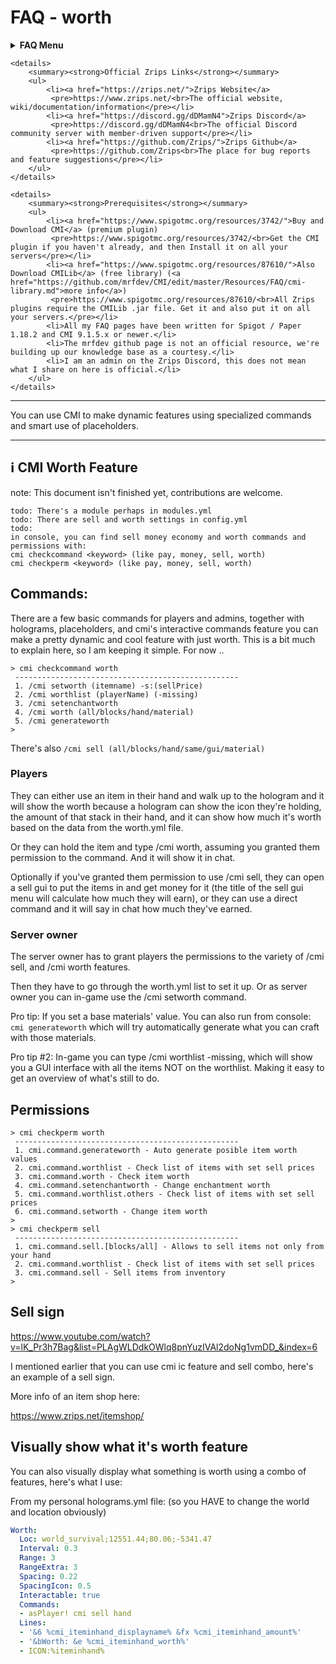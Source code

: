 # FAQ - worth

<topMenu>
    <details>
        <summary><strong>FAQ Menu</strong></summary>
        <p>
         • <a href="https://faq.cmi.support/bungee">Bungeecord-Info</a>, 
         • <a href="https://faq.cmi.support/chance">Chance-Example</a>, 
         • <a href="https://faq.cmi.support/chat">Chat-Manager</a>, 
         • <a href="https://faq.cmi.support/format">Chat-Format</a>, 
         • <a href="https://faq.cmi.support/chatfilter">Chat-Filter</a>, 
         • <a href="https://faq.cmi.support/chatrooms">Chat-Rooms</a>, 
         • <a href="https://faq.cmi.support/commands">Commands-Manager</a>, 
         • <a href="https://faq.cmi.support/joinleave">Custom-Join-Leave</a>, 
         • <a href="https://faq.cmi.support/economy">Economy-Manager</a>, 
         • <a href="https://faq.cmi.support/eventcommands">Event-Commands</a>, 
         • <a href="https://faq.cmi.support/ext-cmds">Extending-Commands</a>, 
         • <a href="https://faq.cmi.support/gettingstarted">Getting-Started</a>, 
         • <a href="https://faq.cmi.support/glow">Glow</a>, 
         • <a href="https://faq.cmi.support/help">Custom-Help</a>, 
         • <a href="https://faq.cmi.support/hexcolors">Hex-Colors</a>, 
         • <a href="https://faq.cmi.support/import">Importing-Data</a>, 
         • <a href="https://faq.cmi.support/library">CMILib</a>, 
         • <a href="https://faq.cmi.support/locale">Locale</a>, 
         • <a href="https://faq.cmi.support/prefix">LuckPerms-Prefix</a>, 
         • <a href="https://faq.cmi.support/migrate">Migrate-Database</a>, 
         • <a href="https://faq.cmi.support/mode-stuck">Mode-Stuck</a>, 
         • <a href="https://faq.cmi.support/moderation">User-Moderation</a>, 
         • <a href="https://faq.cmi.support/more-msg-cmds">More-Msg-Commands</a>, 
         • <a href="https://faq.cmi.support/motd">MOTD</a>, 
         • <a href="https://faq.cmi.support/params">Parameters</a>, 
         • <a href="https://faq.cmi.support/ranks">Ranks</a>, 
         • <a href="https://faq.cmi.support/rules">Custom-Rules</a>, 
         • <a href="https://faq.cmi.support/running">Running-CMI</a>, 
         • <a href="https://faq.cmi.support/safety">Safety-Tips</a>, 
         • <a href="https://faq.cmi.support/specialized">Specialized-Cmds</a>, 
         • <a href="https://faq.cmi.support/toggle">Toggle-Example</a>, 
         • <a href="https://faq.cmi.support/trash">Trash</a>, 
         • <a href="https://faq.cmi.support/votes">Vote-Manager</a>,
         • <a href="https://faq.cmi.support/worth">Worth</a>.
        </p>
    </details>

    <details>
        <summary><strong>Official Zrips Links</strong></summary>
        <ul>
            <li><a href="https://zrips.net/">Zrips Website</a>
             <pre>https://www.zrips.net/<br>The official website, wiki/documentation/information</pre></li>
            <li><a href="https://discord.gg/dDMamN4">Zrips Discord</a>
             <pre>https://discord.gg/dDMamN4<br>The official Discord community server with member-driven support</pre></li>
            <li><a href="https://github.com/Zrips/">Zrips Github</a>
             <pre>https://github.com/Zrips<br>The place for bug reports and feature suggestions</pre></li>
        </ul>
    </details>

    <details>
        <summary><strong>Prerequisites</strong></summary>
        <ul>
            <li><a href="https://www.spigotmc.org/resources/3742/">Buy and Download CMI</a> (premium plugin)
             <pre>https://www.spigotmc.org/resources/3742/<br>Get the CMI plugin if you haven't already, and then Install it on all your servers</pre></li>
            <li><a href="https://www.spigotmc.org/resources/87610/">Also Download CMILib</a> (free library) (<a href="https://github.com/mrfdev/CMI/edit/master/Resources/FAQ/cmi-library.md">more info</a>)
             <pre>https://www.spigotmc.org/resources/87610/<br>All Zrips plugins require the CMILib .jar file. Get it and also put it on all your servers.</pre></li>
            <li>All my FAQ pages have been written for Spigot / Paper 1.18.2 and CMI 9.1.5.x or newer.</li>
            <li>The mrfdev github page is not an official resource, we're building up our knowledge base as a courtesy.</li>
            <li>I am an admin on the Zrips Discord, this does not mean what I share on here is official.</li>
        </ul>
    </details>
</topMenu>

---

You can use CMI to make dynamic features using specialized commands and smart use of placeholders.

---

## <g-emoji class="g-emoji" alias="information_source" fallback-src="https://github.githubassets.com/images/icons/emoji/unicode/2139.png">ℹ️</g-emoji> CMI Worth Feature

note: This document isn't finished yet, contributions are welcome.

```
todo: There's a module perhaps in modules.yml
todo: There are sell and worth settings in config.yml
todo:
in console, you can find sell money economy and worth commands and permissions with:
cmi checkcommand <keyword> (like pay, money, sell, worth)
cmi checkperm <keyword> (like pay, money, sell, worth)
```

## Commands:

There are a few basic commands for players and admins, together with holograms, placeholders, and cmi's interactive commands feature you can make a pretty dynamic and cool feature with just worth. This is a bit much to explain here, so I am keeping it simple. For now .. 

```
> cmi checkcommand worth
 --------------------------------------------------
 1. /cmi setworth (itemname) -s:(sellPrice)
 2. /cmi worthlist (playerName) (-missing)
 3. /cmi setenchantworth
 4. /cmi worth (all/blocks/hand/material)
 5. /cmi generateworth
>
```
There's also `/cmi sell (all/blocks/hand/same/gui/material)`

### Players

They can either use an item in their hand and walk up to the hologram and it will show the worth because a hologram can show the icon they're holding, the amount of that stack in their hand, and it can show how much it's worth based on the data from the worth.yml file.

Or they can hold the item and type /cmi worth, assuming you granted them permission to the command. And it will show it in chat. 

Optionally if you've granted them permission to use /cmi sell, they can open a sell gui to put the items in and get money for it (the title of the sell gui menu will calculate how much they will earn), or they can use a direct command and it will say in chat how much they've earned.

### Server owner

The server owner has to grant players the permissions to the variety of /cmi sell, and /cmi worth features. 

Then they have to go through the worth.yml list to set it up. Or as server owner you can in-game use the /cmi setworth command.

Pro tip: If you set a base materials' value. You can also run from console: `cmi generateworth` which will try automatically generate what you can craft with those materials. 

Pro tip #2: In-game you can type /cmi worthlist -missing, which will show you a GUI interface with all the items NOT on the worthlist. Making it easy to get an overview of what's still to do.

## Permissions

```
> cmi checkperm worth
 --------------------------------------------------
 1. cmi.command.generateworth - Auto generate posible item worth values
 2. cmi.command.worthlist - Check list of items with set sell prices
 3. cmi.command.worth - Check item worth
 4. cmi.command.setenchantworth - Change enchantment worth
 5. cmi.command.worthlist.others - Check list of items with set sell prices
 6. cmi.command.setworth - Change item worth
>
> cmi checkperm sell
 --------------------------------------------------
 1. cmi.command.sell.[blocks/all] - Allows to sell items not only from your hand
 2. cmi.command.worthlist - Check list of items with set sell prices
 3. cmi.command.sell - Sell items from inventory
>
```

## Sell sign

https://www.youtube.com/watch?v=lK_Pr3h7Bag&list=PLAgWLDdkOWlq8pnYuzIVAl2doNg1vmDD_&index=6

I mentioned earlier that you can use cmi ic feature and sell combo, here's an example of a sell sign.

More info of an item shop here:

https://www.zrips.net/itemshop/

## Visually show what it's worth feature

You can also visually display what something is worth using a combo of features, here's what I use:

From my personal holograms.yml file: (so you HAVE to change the world and location obviously)
```yaml
Worth:
  Loc: world_survival;12551.44;80.06;-5341.47
  Interval: 0.3
  Range: 3
  RangeExtra: 3
  Spacing: 0.22
  SpacingIcon: 0.5
  Interactable: true
  Commands:
  - asPlayer! cmi sell hand
  Lines:
  - '&6 %cmi_iteminhand_displayname% &fx %cmi_iteminhand_amount%'
  - '&bWorth: &e %cmi_iteminhand_worth%'
  - ICON:%iteminhand%
  ```
